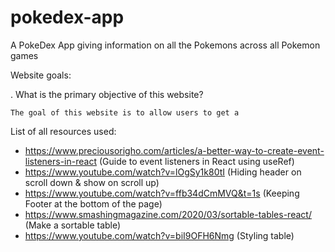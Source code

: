 # pokedex-app

A PokeDex App giving information on all the Pokemons across all Pokemon games

Website goals:

. What is the primary objective of this website?

    The goal of this website is to allow users to get a

List of all resources used:

- https://www.preciousorigho.com/articles/a-better-way-to-create-event-listeners-in-react (Guide to event listeners in React using useRef)
- https://www.youtube.com/watch?v=lOgSy1k80tI (Hiding header on scroll down & show on scroll up)
- https://www.youtube.com/watch?v=ffb34dCmMVQ&t=1s (Keeping Footer at the bottom of the page)
- https://www.smashingmagazine.com/2020/03/sortable-tables-react/ (Make a sortable table)
- https://www.youtube.com/watch?v=biI9OFH6Nmg (Styling table)
